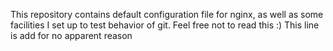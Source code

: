 This repository contains default configuration file for nginx, as well as some facilities I set up to test behavior of git. Feel free not to read this :)
This line is add for no apparent reason
